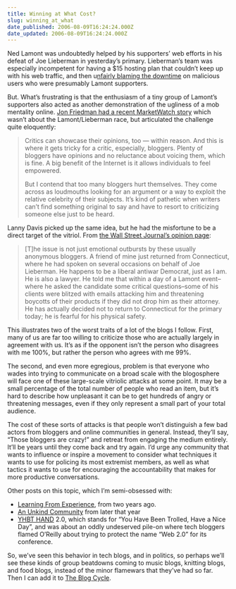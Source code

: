 ```yaml
---
title: Winning at What Cost?
slug: winning_at_what
date_published: 2006-08-09T16:24:24.000Z
date_updated: 2006-08-09T16:24:24.000Z
---
```


Ned Lamont was undoubtedly helped by his supporters’ web efforts in his defeat of Joe Lieberman in yesterday’s primary. Lieberman’s team was especially incompetent for having a $15 hosting plan that couldn’t keep up with his web traffic, and then u[nfairly blaming the downtime](http://www.slate.com/id/2147396/) on malicious users who were presumably Lamont supporters.

But. What’s frustrating is that the enthusiasm of a tiny group of Lamont’s supporters also acted as another demonstration of the ugliness of a mob mentality online. [Jon Friedman had a recent MarketWatch story](http://www.marketwatch.com/News/Story/Story.aspx?guid=%7B6434DE99%2D40DC%2D4D2A%2DA1AC%2D3336AEB3C692%7D&amp;siteid=mktw&amp;dist=) which wasn’t about the Lamont/Lieberman race, but articulated the challenge quite eloquently:

> Critics can showcase their opinions, too — within reason. And this is where it gets tricky for a critic, especially, bloggers. Plenty of bloggers have opinions and no reluctance about voicing them, which is fine. A big benefit of the Internet is it allows individuals to feel empowered.
> 
> But I contend that too many bloggers hurt themselves. They come across as loudmouths looking for an argument or a way to exploit the relative celebrity of their subjects. It’s kind of pathetic when writers can’t find something original to say and have to resort to criticizing someone else just to be heard.

Lanny Davis picked up the same idea, but he had the misfortune to be a direct target of the vitriol. From [the Wall Street Journal’s opinion page](http://www.opinionjournal.com/extra/?id=110008763):

> [T]he issue is not just emotional outbursts by these usually anonymous bloggers. A friend of mine just returned from Connecticut, where he had spoken on several occasions on behalf of Joe Lieberman. He happens to be a liberal antiwar Democrat, just as I am. He is also a lawyer. He told me that within a day of a Lamont event–where he asked the candidate some critical questions–some of his clients were blitzed with emails attacking him and threatening boycotts of their products if they did not drop him as their attorney. He has actually decided not to return to Connecticut for the primary today; he is fearful for his physical safety.

This illustrates two of the worst traits of a lot of the blogs I follow. First, many of us are far too willing to criticize those who are actually largely in agreement with us. It’s as if the opponent isn’t the person who disagrees with me 100%, but rather the person who agrees with me 99%.

The second, and even more egregious, problem is that everyone who wades into trying to communicate on a broad scale with the blogosphere will face one of these large-scale vitriolic attacks at some point. It may be a small percentage of the total number of people who read an item, but it’s hard to describe how unpleasant it can be to get hundreds of angry or threatening messages, even if they only represent a small part of your total audience.

The cost of these sorts of attacks is that people won’t distinguish a few bad actors from bloggers and online communities in general. Instead, they’ll say, “Those bloggers are crazy!” and retreat from engaging the medium entirely. It’ll be years until they come back and try again. I’d urge any community that wants to influence or inspire a movement to consider what techniques it wants to use for policing its most extremist members, as well as what tactics it wants to use for encouraging the accountability that makes for more productive conversations.

Other posts on this topic, which I’m semi-obsessed with:

- [Learning From Experience](http://www.dashes.com/anil/2004/06/27/learning_from_e), from two years ago.
- [An Unkind Community](http://www.dashes.com/anil/2004/10/11/an_unkind_commu) from later that year
- [YHBT HAND](http://www.dashes.com/anil/2006/05/31/yhbt_hand_20) 2.0, which stands for “You Have Been Trolled, Have a Nice Day”, and was about an oddly undeserved pile-on where tech bloggers flamed O’Reilly about trying to protect the name “Web 2.0” for its conference.

So, we’ve seen this behavior in tech blogs, and in politics, so perhaps we’ll see these kinds of group beatdowns coming to music blogs, knitting blogs, and food blogs, instead of the minor flamewars that they’ve had so far. Then I can add it to [The Blog Cycle](http://www.dashes.com/anil/2005/03/21/the_blog_cycle).
